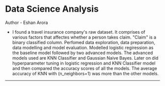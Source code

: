 # Data Science Analysis

Author - Eshan Arora

* I found a travel insurance company's raw dataset. It comprises of various factors that affectes whether a person takes claim. "Claim" is a binary classified column. Perfomed data exploration, data preparation, data modelling and model evaluation. Modelled logistic regiression as the baseline model followed by two advanced models. The advanced models used are KNN Classifier and Gaussian Naive Bayes. Later on did hyperparameter tuning in logistic regression and KNN Classifier model and then compared the accuracy scores of all the models. The average accuracy of KNN with (n_neighbors=1) was more than the other models.

***